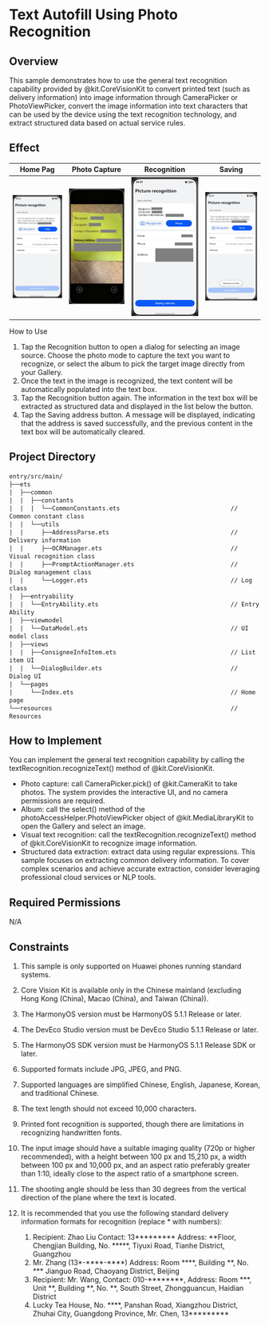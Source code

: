 # Text Autofill Using Photo Recognition

## Overview

This sample demonstrates how to use the general text recognition capability provided by @kit.CoreVisionKit to convert printed text (such as delivery information) into image information through CameraPicker or PhotoViewPicker, convert the image information into text characters that can be used by the device using the text recognition technology, and extract structured data based on actual service rules.

## Effect

| Home Pag                                              | Photo Capture                                                 | Recognition                                               | Saving                                          |
|-------------------------------------------------------|---------------------------------------------------------------|-----------------------------------------------------------|-------------------------------------------------|
| ![Home Page](screenshots/device/1_en.png "Home Page") | ![Photo Capture](screenshots/device/2_en.png "Photo Capture") | ![Recognition](screenshots/device/3_en.png "Recognition") | ![Saving](screenshots/device/4_en.png "Saving") |

How to Use
1. Tap the Recognition button to open a dialog for selecting an image source. Choose the photo mode to capture the text you want to recognize, or select the album to pick the target image directly from your Gallery.
2. Once the text in the image is recognized, the text content will be automatically populated into the text box.
3. Tap the Recognition button again. The information in the text box will be extracted as structured data and displayed in the list below the button.
4. Tap the Saving address button. A message will be displayed, indicating that the address is saved successfully, and the previous content in the text box will be automatically cleared.

## Project Directory

```
entry/src/main/
├──ets
|  ├──common
|  |  ├──constants
|  |  |  └──CommonConstants.ets                               // Common constant class
|  |  └──utils
|  |     ├──AddressParse.ets                                  // Delivery information
|  |     ├──OCRManager.ets                                    // Visual recognition class
|  |     ├──PromptActionManager.ets                           // Dialog management class
|  |     └──Logger.ets                                        // Log class
|  ├──entryability
|  |  └──EntryAbility.ets                                     // Entry Ability
|  ├──viewmodel
|  |  └──DataModel.ets                                        // UI model class
|  ├──views
|  |  ├──ConsigneeInfoItem.ets                                // List item UI
|  |  └──DialogBuilder.ets                                    // Dialog UI
|  └──pages
|     └──Index.ets                                            // Home page
└──resources                                                  // Resources
```

## How to Implement

You can implement the general text recognition capability by calling the textRecognition.recognizeText() method of @kit.CoreVisionKit.

* Photo capture: call CameraPicker.pick() of @kit.CameraKit to take photos. The system provides the interactive UI, and no camera permissions are required.
* Album: call the select() method of the photoAccessHelper.PhotoViewPicker object of @kit.MediaLibraryKit to open the Gallery and select an image.
* Visual text recognition: call the textRecognition.recognizeText() method of @kit.CoreVisionKit to recognize image information.
* Structured data extraction: extract data using regular expressions. This sample focuses on extracting common delivery information. To cover complex scenarios and achieve accurate extraction, consider leveraging professional cloud services or NLP tools.

## Required Permissions

N/A

## Constraints

1. This sample is only supported on Huawei phones running standard systems.
2. Core Vision Kit is available only in the Chinese mainland (excluding Hong Kong (China), Macao (China), and Taiwan (China)).
3. The HarmonyOS version must be HarmonyOS 5.1.1 Release or later.
4. The DevEco Studio version must be DevEco Studio 5.1.1 Release or later.
5. The HarmonyOS SDK version must be HarmonyOS 5.1.1 Release SDK or later.
6. Supported formats include JPG, JPEG, and PNG.
7. Supported languages are simplified Chinese, English, Japanese, Korean, and traditional Chinese.
8. The text length should not exceed 10,000 characters.
9. Printed font recognition is supported, though there are limitations in recognizing handwritten fonts.
10. The input image should have a suitable imaging quality (720p or higher recommended), with a height between 100 px and 15,210 px, a width between 100 px and 10,000 px, and an aspect ratio preferably greater than 1:10, ideally close to the aspect ratio of a smartphone screen.
11. The shooting angle should be less than 30 degrees from the vertical direction of the plane where the text is located.
12. It is recommended that you use the following standard delivery information formats for recognition (replace \* with numbers):

    1. Recipient: Zhao Liu Contact: 13\*\*\*\*\*\*\*\*\* Address: \*\*Floor, Chengjian Building, No. \*\*\*\*\*, Tiyuxi Road, Tianhe District, Guangzhou
    2. Mr. Zhang (13\*-\*\*\*\*-\*\*\*\*) Address: Room ****, Building \*\*, No. \*\*\* Jianguo Road, Chaoyang District, Beijing
    3. Recipient: Mr. Wang, Contact: 010-\*\*\*\*\*\*\*\*, Address: Room \*\*\*, Unit \*\*, Building \*\*, No. \*\*, South Street, Zhongguancun, Haidian District
    4. Lucky Tea House, No. \*\*\*\*, Panshan Road, Xiangzhou District, Zhuhai City, Guangdong Province, Mr. Chen, 13\*\*\*\*\*\*\*\*\*
    